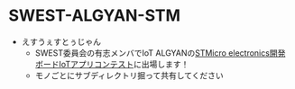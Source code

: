 # SWEST-ALGYAN-STM

* えすうぇすとぅじゃん
    * SWEST委員会の有志メンバでIoT ALGYANの[STMicro electronics開発ボードIoTアプリコンテスト](https://algyan.connpass.com/event/87315/)に出場します！
    * モノごとにサブディレクトリ掘って共有してください
